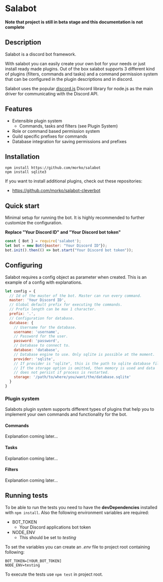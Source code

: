 # Salabot

**Note that project is still in beta stage and this documentation is not
complete**

## Description

Salabot is a discord bot framework.

With salabot you can easily create your own bot for your needs or just install
ready made plugins. Out of the box salabot supports 3 different kind of plugins
(filters, commands and tasks) and a command permission system that can be
configured in the plugin descriptions and in discord.

Salabot uses the popular [discord.js](https://discord.js.org) Discord library
for node.js as the main driver for communicating with the Discord API.

## Features

* Extensible plugin system
  * Commands, tasks and filters (see Plugin System)
* Role or command based permission system
* Guild specific prefixes for commands
* Database integration for saving permissions and prefixes

## Installation

```
npm install https://github.com/morko/salabot
npm install sqlite3
```

If you want to install additional plugins, check out these repositories:
* https://github.com/morko/salabot-cleverbot

## Quick start

Minimal setup for running the bot. It is highly recommended to further
customize the configuration.

**Replace "Your Discord ID" and "Your Discord bot token"**

```js
const { Bot } = require('salabot');
let bot = new Bot({master: "Your Discord ID"});
bot.init().then(() => bot.start("Your Discord bot token"));
```

## Configuring

Salabot requires a config object as parameter when created. This is an example
of a config with explanations.

```js
let config = {
  // Id of the master of the bot. Master can run every command.
  master: 'Your Discord ID',
  // Global default prefix for executing the commands.
  // Prefix length can be max 1 character.
  prefix: '.',
  // Configuration for database.
  database: {
    // Username for the database.
    username: 'username',
    // Password for the user.
    password: 'password',
    // Database to connect to.
    database: 'database',
    // Database engine to use. Only sqlite is possible at the moment.
    provider: 'sqlite',
    // If provider is "sqlite", this is the path to sqlite database file.
    // If the storage option is omitted, then memory is used and data
    // does not persist if process is restarted.
    storage: '/path/to/where/you/want/the/database.sqlite'
  }
}
```

### Plugin system

Salabots plugin system supports different types of plugins that help you to
implement your own commands and functionality for the bot.

#### Commands

Explanation coming later...

#### Tasks

Explanation coming later...

#### Filters

Explanation coming later...

## Running tests

To be able to run the tests you need to have the **devDependencies** installed with `npm install`. Also the following environment variables are required:

  - BOT_TOKEN
    - Your Discord applications bot token
  - NODE_ENV
    - This should be set to *testing*

To set the variables you can create an *.env* file to project root containing following:

  ```
  BOT_TOKEN=[YOUR_BOT_TOKEN]
  NODE_ENV=testing
  ```

To execute the tests use `npm test` in project root.